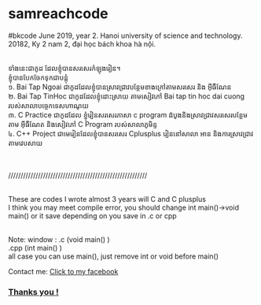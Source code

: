 # samreachcode
#bkcode
June 2019, year 2. Hanoi university of science and technology. <br>
20182, Ky 2 nam 2, đại học bách khoa hà nội. <br><br>

ទាំងនេះជាកូដ ដែលខ្ញុំបានសរសេរកំឡុងរៀន។<br>
ខ្ញុំបានបែកចែកទុកជាបន្តុំ<br>
  ១. Bai Tap Ngoai ជាកូដដែលខ្ញុំបានស្រាវជ្រាវបន្ថែមខាងក្រៅតាមសរសេរ និង អ៊ីធឺណែន <br>
  ២. Bai Tap TinHoc ជាកូដដែលខ្ញុំដោះស្រាយ តាមសៀវភៅ Bai tap tin hoc dai cuong របស់សាលាបច្ចេកទេសហាណូយ <br>
  ៣. C Practice ជាកូដដែល ខ្ញុំរៀនសរសេរភាសា c program ដំបូងនិងសា្រវជ្រាវសរសេរបន្ថែមតាម អ៊ីធឺណែត និងសៀវភៅ C Program របស់សាលាភូមិន្ទ <br>
  ៤. C++ Project ជាមេរៀនដែលខ្ញុំបានសរសេរ Cplusplus រៀននៅសាលា អាន និងការស្រាវជ្រាវតាមវេបសាយ <br><br><br>
  
////////////////////////////////////////////////////////<br><br>

These are codes I wrote almost 3 years will C and C plusplus <br>
I think you may meet compile error, you should change int main()->void main() or it save depending on you save in .c or cpp <br><br>	

Note: window : .c (void main() ) <br>
               .cpp (int main() ) <br>
               all case you can use main(), just remove int or void before main() <br>
               
Contact me:  <a href="https://facebook.com/yan.samreach" target="_blank">Click to my facebook</a>

<h3><u>Thanks you !</u></h3>